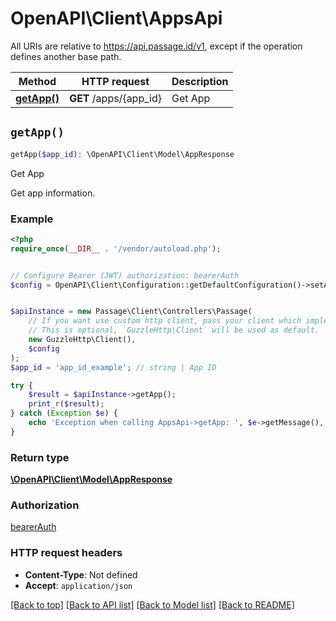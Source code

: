 # OpenAPI\Client\AppsApi

All URIs are relative to https://api.passage.id/v1, except if the operation defines another base path.

| Method | HTTP request | Description |
| ------------- | ------------- | ------------- |
| [**getApp()**](AppsApi.md#getApp) | **GET** /apps/{app_id} | Get App |


## `getApp()`

```php
getApp($app_id): \OpenAPI\Client\Model\AppResponse
```

Get App

Get app information.

### Example

```php
<?php
require_once(__DIR__ . '/vendor/autoload.php');


// Configure Bearer (JWT) authorization: bearerAuth
$config = OpenAPI\Client\Configuration::getDefaultConfiguration()->setAccessToken('YOUR_ACCESS_TOKEN');


$apiInstance = new Passage\Client\Controllers\Passage(
    // If you want use custom http client, pass your client which implements `GuzzleHttp\ClientInterface`.
    // This is optional, `GuzzleHttp\Client` will be used as default.
    new GuzzleHttp\Client(),
    $config
);
$app_id = 'app_id_example'; // string | App ID

try {
    $result = $apiInstance->getApp();
    print_r($result);
} catch (Exception $e) {
    echo 'Exception when calling AppsApi->getApp: ', $e->getMessage(), PHP_EOL;
}
```

### Return type

[**\OpenAPI\Client\Model\AppResponse**](../Model/AppResponse.md)

### Authorization

[bearerAuth](../../README.md#bearerAuth)

### HTTP request headers

- **Content-Type**: Not defined
- **Accept**: `application/json`

[[Back to top]](#) [[Back to API list]](../../README.md#endpoints)
[[Back to Model list]](../../README.md#models)
[[Back to README]](../../README.md)
